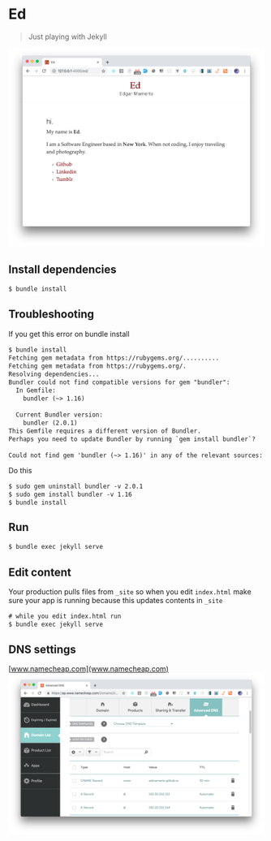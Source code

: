 # Ed
> Just playing with Jekyll

![ed_ss.png](ed_ss.png)

##  Install dependencies
```sh
$ bundle install
```
## Troubleshooting
If you get this error on bundle install
```shell
$ bundle install
Fetching gem metadata from https://rubygems.org/..........
Fetching gem metadata from https://rubygems.org/.
Resolving dependencies...
Bundler could not find compatible versions for gem "bundler":
  In Gemfile:
    bundler (~> 1.16)

  Current Bundler version:
    bundler (2.0.1)
This Gemfile requires a different version of Bundler.
Perhaps you need to update Bundler by running `gem install bundler`?

Could not find gem 'bundler (~> 1.16)' in any of the relevant sources:
```
Do this
```
$ sudo gem uninstall bundler -v 2.0.1
$ sudo gem install bundler -v 1.16
$ bundle install
```
## Run
```sh
$ bundle exec jekyll serve
```

## Edit content
Your production pulls files from `_site` so when you edit `index.html` make sure your app is running because this updates contents in `_site`
```
# while you edit index.html run
$ bundle exec jekyll serve
```

## DNS settings
[www.namecheap.com](www.namecheap.com)
![namecheap_settings.png](namecheap_settings.png)
